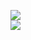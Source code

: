 [![](https://img.shields.io/badge/Made%20With-Github%20Spray-lightgrey.svg?style=for-the-badge&logo=github)](https://github.com/Annihil/github-spray#20404)  
[![](https://i.imgur.com/2DrTn0Z.gif)](https://github.com/Annihil/github-spray)
